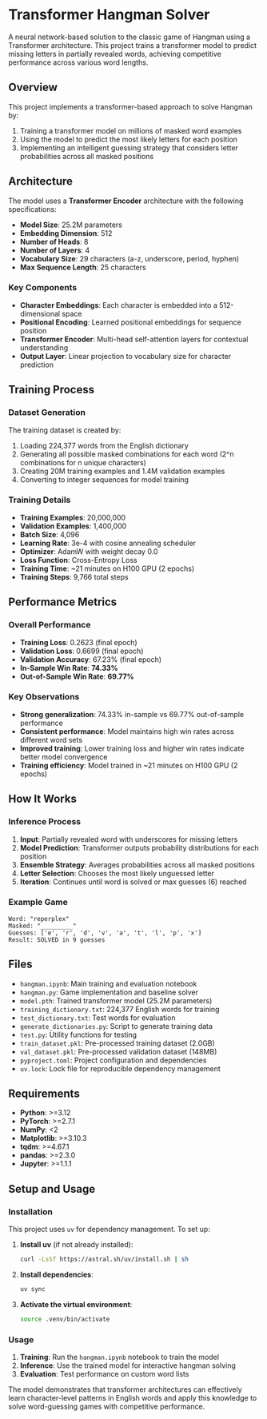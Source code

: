 # Transformer Hangman Solver

A neural network-based solution to the classic game of Hangman using a Transformer architecture. This project trains a transformer model to predict missing letters in partially revealed words, achieving competitive performance across various word lengths.

## Overview

This project implements a transformer-based approach to solve Hangman by:
1. Training a transformer model on millions of masked word examples
2. Using the model to predict the most likely letters for each position
3. Implementing an intelligent guessing strategy that considers letter probabilities across all masked positions

## Architecture

The model uses a **Transformer Encoder** architecture with the following specifications:
- **Model Size**: 25.2M parameters
- **Embedding Dimension**: 512
- **Number of Heads**: 8
- **Number of Layers**: 4
- **Vocabulary Size**: 29 characters (a-z, underscore, period, hyphen)
- **Max Sequence Length**: 25 characters

### Key Components

- **Character Embeddings**: Each character is embedded into a 512-dimensional space
- **Positional Encoding**: Learned positional embeddings for sequence position
- **Transformer Encoder**: Multi-head self-attention layers for contextual understanding
- **Output Layer**: Linear projection to vocabulary size for character prediction

## Training Process

### Dataset Generation
The training dataset is created by:
1. Loading 224,377 words from the English dictionary
2. Generating all possible masked combinations for each word (2^n combinations for n unique characters)
3. Creating 20M training examples and 1.4M validation examples
4. Converting to integer sequences for model training

### Training Details
- **Training Examples**: 20,000,000
- **Validation Examples**: 1,400,000
- **Batch Size**: 4,096
- **Learning Rate**: 3e-4 with cosine annealing scheduler
- **Optimizer**: AdamW with weight decay 0.0
- **Loss Function**: Cross-Entropy Loss
- **Training Time**: ~21 minutes on H100 GPU (2 epochs)
- **Training Steps**: 9,766 total steps

## Performance Metrics

### Overall Performance
- **Training Loss**: 0.2623 (final epoch)
- **Validation Loss**: 0.6699 (final epoch)
- **Validation Accuracy**: 67.23% (final epoch)
- **In-Sample Win Rate**: **74.33%**
- **Out-of-Sample Win Rate**: **69.77%**

### Key Observations
- **Strong generalization**: 74.33% in-sample vs 69.77% out-of-sample performance
- **Consistent performance**: Model maintains high win rates across different word sets
- **Improved training**: Lower training loss and higher win rates indicate better model convergence
- **Training efficiency**: Model trained in ~21 minutes on H100 GPU (2 epochs)

## How It Works

### Inference Process
1. **Input**: Partially revealed word with underscores for missing letters
2. **Model Prediction**: Transformer outputs probability distributions for each position
3. **Ensemble Strategy**: Averages probabilities across all masked positions
4. **Letter Selection**: Chooses the most likely unguessed letter
5. **Iteration**: Continues until word is solved or max guesses (6) reached

### Example Game
```
Word: "reperplex"
Masked: "_________"
Guesses: ['e', 'r', 'd', 'v', 'a', 't', 'l', 'p', 'x']
Result: SOLVED in 9 guesses
```

## Files

- `hangman.ipynb`: Main training and evaluation notebook
- `hangman.py`: Game implementation and baseline solver
- `model.pth`: Trained transformer model (25.2M parameters)
- `training_dictionary.txt`: 224,377 English words for training
- `test_dictionary.txt`: Test words for evaluation
- `generate_dictionaries.py`: Script to generate training data
- `test.py`: Utility functions for testing
- `train_dataset.pkl`: Pre-processed training dataset (2.0GB)
- `val_dataset.pkl`: Pre-processed validation dataset (148MB)
- `pyproject.toml`: Project configuration and dependencies
- `uv.lock`: Lock file for reproducible dependency management

## Requirements

- **Python**: >=3.12
- **PyTorch**: >=2.7.1
- **NumPy**: <2
- **Matplotlib**: >=3.10.3
- **tqdm**: >=4.67.1
- **pandas**: >=2.3.0
- **Jupyter**: >=1.1.1

## Setup and Usage

### Installation
This project uses `uv` for dependency management. To set up:

1. **Install uv** (if not already installed):
   ```bash
   curl -LsSf https://astral.sh/uv/install.sh | sh
   ```

2. **Install dependencies**:
   ```bash
   uv sync
   ```

3. **Activate the virtual environment**:
   ```bash
   source .venv/bin/activate
   ```

### Usage

1. **Training**: Run the `hangman.ipynb` notebook to train the model
2. **Inference**: Use the trained model for interactive hangman solving
3. **Evaluation**: Test performance on custom word lists

The model demonstrates that transformer architectures can effectively learn character-level patterns in English words and apply this knowledge to solve word-guessing games with competitive performance.